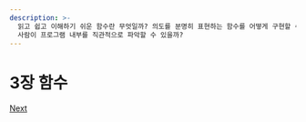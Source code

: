 ```yaml
---
description: >-
  읽고 쉽고 이해하기 쉬운 함수란 무엇일까? 의도를 분명히 표현하는 함수를 어떻게 구현할 수 있을까? 함수에 어떤 속성을 부여해야 처음 읽는
  사람이 프로그램 내부를 직관적으로 파악할 수 있을까?
---
```


# 3장 함수

[Next](1..md)